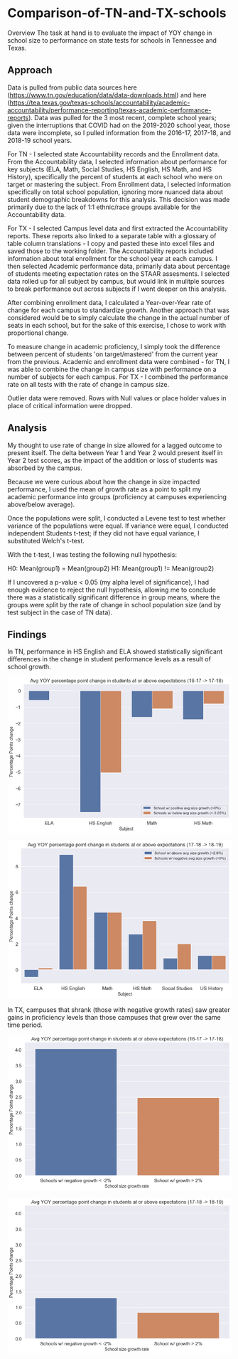 # Comparison-of-TN-and-TX-schools

Overview
The task at hand is to evaluate the impact of YOY change in school size to performance on state tests for schools in Tennessee and Texas.

## Approach
Data is pulled from public data sources here (https://www.tn.gov/education/data/data-downloads.html) and here (https://tea.texas.gov/texas-schools/accountability/academic-accountability/performance-reporting/texas-academic-performance-reports). Data was pulled for the 3 most recent, complete school years; given the interruptions that COVID had on the 2019-2020 school year, those data were incomplete, so I pulled information from the 2016-17, 2017-18, and 2018-19 school years.

For TN - I selected state Accountability records and the Enrollment data. From the Accountability data, I selected information about performance for key subjects (ELA, Math, Social Studies, HS English, HS Math, and HS History), specifically the percent of students at each school who were on target or mastering the subject. From Enrollment data, I selected information specifically on total school population, ignoring more nuanced data about student demographic breakdowns for this analysis. This decision was made primarily due to the lack of 1:1 ethnic/race groups available for the Accountability data.

For TX - I selected Campus level data and first extracted the Accountability reports. These reports also linked to a separate table with a glossary of table column translations - I copy and pasted these into excel files and saved those to the working folder. The Accountability reports included information about total enrollment for the school year at each campus. I then selected Academic performance data, primarily data about percentage of students meeting expectation rates on the STAAR assesments. I selected data rolled up for all subject by campus, but would link in mulitple sources to break performance out across subjects if I went deeper on this analysis.

After combining enrollment data, I calculated a Year-over-Year rate of change for each campus to standardize growth. Another approach that was considered would be to simply calculate the change in the actual number of seats in each school, but for the sake of this exercise, I chose to work with proportional change.

To measure change in academic proficiency, I simply took the difference between percent of students 'on target/mastered' from the current year from the previous. Academic and enrollment data were combined - for TN, I was able to combine the change in campus size with performance on a number of subjects for each campus. For TX - I combined the performance rate on all tests with the rate of change in campus size.

Outlier data were removed. Rows with Null values or place holder values in place of critical information were dropped.

## Analysis
My thought to use rate of change in size allowed for a lagged outcome to present itself. The delta between Year 1 and Year 2 would present itself in Year 2 test scores, as the impact of the addition or loss of students was absorbed by the campus.

Because we were curious about how the change in size impacted performance, I used the mean of growth rate as a point to split my academic performance into groups (proficiency at campuses experiencing above/below average).

Once the populations were split, I conducted a Levene test to test whether variance of the populations were equal. If variance were equal, I conducted independent Students t-test; if they did not have equal variance, I substituted Welch's t-test.

With the t-test, I was testing the following null hypothesis:

H0: Mean(group1) = Mean(group2)
H1: Mean(group1) != Mean(group2)

If I uncovered a p-value < 0.05 (my alpha level of significance), I had enough evidence to reject the null hypothesis, allowing me to conclude there was a statistically significant difference in group means, where the groups were split by the rate of change in school population size (and by test subject in the case of TN data).

## Findings
In TN, performance in HS English and ELA showed statistically significant differences in the change in student performance levels as a result of school growth.

![alt_text](https://github.com/zachzazueta/Comparison-of-TN-and-TX-schools/blob/main/1718TN.png)

![alt_text](https://github.com/zachzazueta/Comparison-of-TN-and-TX-schools/blob/main/1819TN.png)

In TX, campuses that shrank (those with negative growth rates) saw greater gains in proficiency levels than those campuses that grew over the same time period.

![alt_text](https://github.com/zachzazueta/Comparison-of-TN-and-TX-schools/blob/main/1718TX.png)

![alt_text](https://github.com/zachzazueta/Comparison-of-TN-and-TX-schools/blob/main/1819TX.png)
